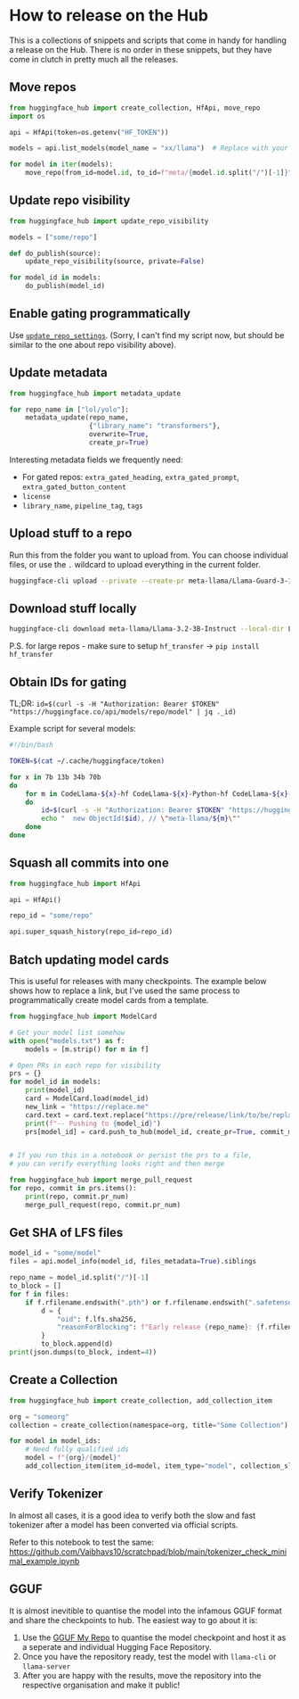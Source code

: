 # How to release on the Hub

This is a collections of snippets and scripts that come in handy for handling a release on the Hub. There is no order in these snippets, but they have come in clutch in pretty much all the releases.

## Move repos

```python
from huggingface_hub import create_collection, HfApi, move_repo
import os

api = HfApi(token=os.getenv("HF_TOKEN"))

models = api.list_models(model_name = "xx/llama")  # Replace with your query

for model in iter(models):
    move_repo(from_id=model.id, to_id=f"meta/{model.id.split("/")[-1]}") # Replace with the destination org
```

## Update repo visibility

```python
from huggingface_hub import update_repo_visibility

models = ["some/repo"]

def do_publish(source):
    update_repo_visibility(source, private=False)

for model_id in models:
    do_publish(model_id)
```

## Enable gating programmatically

Use [`update_repo_settings`](https://huggingface.co/docs/huggingface_hub/en/package_reference/hf_api#huggingface_hub.HfApi.update_repo_settings). (Sorry, I can't find my script now, but should be similar to the one about repo visibility above).

## Update metadata

```python
from huggingface_hub import metadata_update

for repo_name in ["lol/yolo"]:
    metadata_update(repo_name, 
                    {"library_name": "transformers"}, 
                    overwrite=True,
                    create_pr=True)
```

Interesting metadata fields we frequently need:
- For gated repos: `extra_gated_heading`, `extra_gated_prompt`, `extra_gated_button_content`
- `license`
- `library_name`, `pipeline_tag`, `tags`

## Upload stuff to a repo

Run this from the folder you want to upload from. You can choose individual files, or use the `.` wildcard to upload everything in the current folder.

```bash
huggingface-cli upload --private --create-pr meta-llama/Llama-Guard-3-11B-Vision .
```

## Download stuff locally

```bash
huggingface-cli download meta-llama/Llama-3.2-3B-Instruct --local-dir Llama-3.2-3B-Instruct
```

P.S. for large repos - make sure to setup `hf_transfer` -> `pip install hf_transfer`

## Obtain IDs for gating

TL;DR: `id=$(curl -s -H "Authorization: Bearer $TOKEN" "https://huggingface.co/api/models/repo/model" | jq ._id)`

Example script for several models:

```bash
#!/bin/bash

TOKEN=$(cat ~/.cache/huggingface/token)

for x in 7b 13b 34b 70b
do
	for m in CodeLlama-${x}-hf CodeLlama-${x}-Python-hf CodeLlama-${x}-Instruct-hf
	do
		id=$(curl -s -H "Authorization: Bearer $TOKEN" "https://huggingface.co/api/models/meta-llama/${m}" | jq ._id)
		echo "	new ObjectId($id), // \"meta-llama/${m}\""
	done
done
```

## Squash all commits into one

```python
from huggingface_hub import HfApi

api = HfApi()

repo_id = "some/repo"

api.super_squash_history(repo_id=repo_id)
```

## Batch updating model cards

This is useful for releases with many checkpoints. The example below shows how to replace a link, but I've used the same process to programmatically create model cards from a template.

```python
from huggingface_hub import ModelCard

# Get your model list somehow
with open("models.txt") as f:
    models = [m.strip() for m in f]

# Open PRs in each repo for visibility
prs = {}
for model_id in models:
    print(model_id)
    card = ModelCard.load(model_id)
    new_link = "https://replace.me"
    card.text = card.text.replace("https://pre/release/link/to/be/replaced", new_link)
    print(f"-- Pushing to {model_id}")
    prs[model_id] = card.push_to_hub(model_id, create_pr=True, commit_message="Update card")


# If you run this in a notebook or persist the prs to a file,
# you can verify everything looks right and then merge

from huggingface_hub import merge_pull_request
for repo, commit in prs.items():
    print(repo, commit.pr_num)
    merge_pull_request(repo, commit.pr_num)
```

## Get SHA of LFS files

```python
model_id = "some/model"
files = api.model_info(model_id, files_metadata=True).siblings

repo_name = model_id.split("/")[-1]
to_block = []
for f in files:
    if f.rfilename.endswith(".pth") or f.rfilename.endswith(".safetensors"):
        d = {
            "oid": f.lfs.sha256,
            "reasonForBlocking": f"Early release {repo_name}: {f.rfilename}"
        }
        to_block.append(d)
print(json.dumps(to_block, indent=4))
```

## Create a Collection

```python
from huggingface_hub import create_collection, add_collection_item

org = "someorg"
collection = create_collection(namespace=org, title="Some Collection")

for model in model_ids:
    # Need fully qualified ids
    model = f"{org}/{model}"
    add_collection_item(item_id=model, item_type="model", collection_slug=collection.slug)    
```

## Verify Tokenizer

In almost all cases, it is a good idea to verify both the slow and fast tokenizer after a model has been converted via official scripts.

Refer to this notebook to test the same: https://github.com/Vaibhavs10/scratchpad/blob/main/tokenizer_check_minimal_example.ipynb

## GGUF

It is almost inevitible to quantise the model into the infamous GGUF format and share the checkpoints to hub. The easiest way to go about it is:
1. Use the [GGUF My Repo](https://huggingface.co/spaces/ggml-org/gguf-my-repo) to quantise the model checkpoint and host it as a seperate and individual Hugging Face Repository.
2. Once you have the repository ready, test the model with `llama-cli` or `llama-server`
3. After you are happy with the results, move the repository into the respective organisation and make it public!
